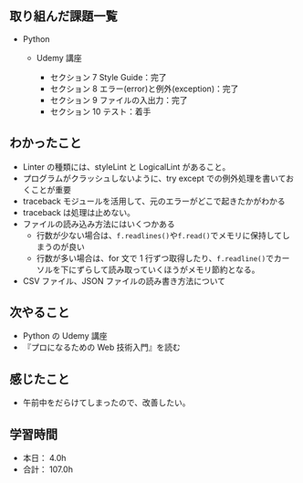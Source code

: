 ## 取り組んだ課題一覧

- Python

  - Udemy 講座

    - セクション 7 Style Guide：完了
    - セクション 8 エラー(error)と例外(exception)：完了
    - セクション 9 ファイルの入出力：完了
    - セクション 10 テスト：着手

## わかったこと

- Linter の種類には、styleLint と LogicalLint があること。
- プログラムがクラッシュしないように、try except での例外処理を書いておくことが重要
- traceback モジュールを活用して、元のエラーがどこで起きたかがわかる
- traceback は処理は止めない。
- ファイルの読み込み方法にはいくつかある
  - 行数が少ない場合は、`f.readlines()`や`f.read()`でメモリに保持してしまうのが良い
  - 行数が多い場合は、for 文で 1 行ずつ取得したり、`f.readline()`でカーソルを下にずらして読み取っていくほうがメモリ節約となる。
- CSV ファイル、JSON ファイルの読み書き方法について

## 次やること

- Python の Udemy 講座
- 『プロになるための Web 技術入門』を読む

## 感じたこと

- 午前中をだらけてしまったので、改善したい。

## 学習時間

- 本日： 4.0h
- 合計： 107.0h

